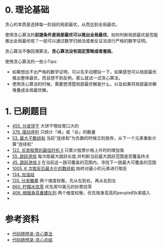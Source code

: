 # 0. 理论基础

贪心的本质是选择每一阶段的局部最优，从而达到全局最优。

使用贪心算法的**前提条件是局部最优可以推出全局最优**。如何判断局部最优是否能推出全局最优呢？一般可以通过数学归纳法或者反证法进行严格的数学证明。
    
贪心算法不像回溯算法，**贪心算法没有固定策略或者套路**。

使用贪心算法的一些小Tips:
  - 如果想出不出严格的数学证明，可以先手动模拟一下，如果感觉可以局部最优推出整体最优，而且想不到反例，那么就试一试贪心算法。
  - 使用贪心算法的时候，需要想清楚局部最优解是什么，以及如果将局部最优解堆叠成全局最优解。

# 1. 已刷题目
- [455. 分发饼干](https://leetcode.cn/problems/assign-cookies/submissions/) 大饼干喂给胃口大的
- [376. 摆动序列](https://leetcode.cn/problems/wiggle-subsequence/submissions/) 只统计「峰」或「谷」的数量
- [53. 最大子数组和](https://leetcode.cn/problems/maximum-subarray/submissions/) 当前“连续和”为负数的时候立刻放弃，从下一个元素重新计算“连续和”
- [122. 买卖股票的最佳时机 II](https://leetcode.cn/problems/best-time-to-buy-and-sell-stock-ii/submissions/) 只累计股票价格上升时的增加值
- [55. 跳跃游戏](https://leetcode.cn/problems/jump-game/submissions/) 每次取最大跳跃长度,并判断当前最大跳跃范围是否覆盖终点
- [45. 跳跃游戏 II](https://leetcode.cn/problems/jump-game-ii/description/) 在当前这一跳可覆盖的范围内，寻找下一跳最大可覆盖的范围
- [1005. K 次取反后最大化的数组和](https://leetcode.cn/problems/maximize-sum-of-array-after-k-negations/submissions/) 始终对最小的元素进行取反
- [134. 加油站](https://leetcode.cn/problems/gas-station/submissions/) 
- [135. 分发糖果](https://leetcode.cn/problems/candy/submissions/) 两个维度权衡，先从左到右，再从右到左
- [860. 柠檬水找零](https://leetcode.cn/problems/lemonade-change/submissions/) 优先用10美元的钞票找零
- [406. 根据身高重建队列](https://leetcode.cn/problems/queue-reconstruction-by-height/submissions/) 两个维度权衡，优先按身高高的people的k来插入
- 

# 参考资料
- [代码随想录-贪心算法](https://github.com/NAMZseng/leetcode-master/blob/master/problems/%E8%B4%AA%E5%BF%83%E7%AE%97%E6%B3%95%E7%90%86%E8%AE%BA%E5%9F%BA%E7%A1%80.md)
- [代码随想录-贪心总结](https://github.com/NAMZseng/leetcode-master/blob/master/problems/%E8%B4%AA%E5%BF%83%E7%AE%97%E6%B3%95%E6%80%BB%E7%BB%93%E7%AF%87.md)
